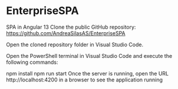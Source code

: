 # EnterpriseSPA
SPA in Angular 13
Clone the public GitHub repository: https://github.com/AndreaSilasAS/EnterpriseSPA

Open the cloned repository folder in Visual Studio Code.

Open the PowerShell terminal in Visual Studio Code and execute the following commands:

npm install
npm run start
Once the server is running, open the URL http://localhost:4200 in a browser to see the application running
